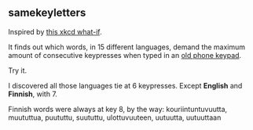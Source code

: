 ## samekeyletters

Inspired by [this xkcd what-if](https://what-if.xkcd.com/75/).

It finds out which words, in 15 different languages, demand the maximum amount of consecutive keypresses when typed in an [old phone keypad](https://en.wikipedia.org/wiki/Telephone_keypad#Layout_and_characters).

Try it.

I discovered all those languages tie at 6 keypresses.
Except **English** and **Finnish**, with 7. 

Finnish words were always at key 8, by the way:
kouriintuntuvuutta, muututtua, puututtu, suututtu, ulottuvuuteen, uutuutta, uutuuttaan

